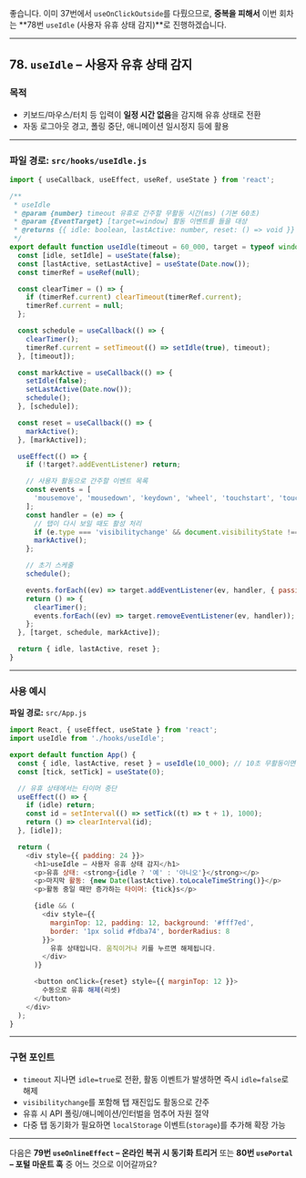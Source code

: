 좋습니다.
이미 37번에서 `useOnClickOutside`를 다뤘으므로, **중복을 피해서** 이번 회차는 \*\*78번 `useIdle` (사용자 유휴 상태 감지)\*\*로 진행하겠습니다.

---

## 78. `useIdle` – 사용자 유휴 상태 감지

### 목적

* 키보드/마우스/터치 등 입력이 **일정 시간 없음**을 감지해 유휴 상태로 전환
* 자동 로그아웃 경고, 폴링 중단, 애니메이션 일시정지 등에 활용

---

### 파일 경로: `src/hooks/useIdle.js`

```javascript
import { useCallback, useEffect, useRef, useState } from 'react';

/**
 * useIdle
 * @param {number} timeout 유휴로 간주할 무활동 시간(ms) (기본 60초)
 * @param {EventTarget} [target=window] 활동 이벤트를 들을 대상
 * @returns {{ idle: boolean, lastActive: number, reset: () => void }}
 */
export default function useIdle(timeout = 60_000, target = typeof window !== 'undefined' ? window : undefined) {
  const [idle, setIdle] = useState(false);
  const [lastActive, setLastActive] = useState(Date.now());
  const timerRef = useRef(null);

  const clearTimer = () => {
    if (timerRef.current) clearTimeout(timerRef.current);
    timerRef.current = null;
  };

  const schedule = useCallback(() => {
    clearTimer();
    timerRef.current = setTimeout(() => setIdle(true), timeout);
  }, [timeout]);

  const markActive = useCallback(() => {
    setIdle(false);
    setLastActive(Date.now());
    schedule();
  }, [schedule]);

  const reset = useCallback(() => {
    markActive();
  }, [markActive]);

  useEffect(() => {
    if (!target?.addEventListener) return;

    // 사용자 활동으로 간주할 이벤트 목록
    const events = [
      'mousemove', 'mousedown', 'keydown', 'wheel', 'touchstart', 'touchmove', 'scroll', 'visibilitychange'
    ];
    const handler = (e) => {
      // 탭이 다시 보일 때도 활성 처리
      if (e.type === 'visibilitychange' && document.visibilityState !== 'visible') return;
      markActive();
    };

    // 초기 스케줄
    schedule();

    events.forEach((ev) => target.addEventListener(ev, handler, { passive: true }));
    return () => {
      clearTimer();
      events.forEach((ev) => target.removeEventListener(ev, handler));
    };
  }, [target, schedule, markActive]);

  return { idle, lastActive, reset };
}
```

---

### 사용 예시

**파일 경로:** `src/App.js`

```javascript
import React, { useEffect, useState } from 'react';
import useIdle from './hooks/useIdle';

export default function App() {
  const { idle, lastActive, reset } = useIdle(10_000); // 10초 무활동이면 유휴
  const [tick, setTick] = useState(0);

  // 유휴 상태에서는 타이머 중단
  useEffect(() => {
    if (idle) return;
    const id = setInterval(() => setTick((t) => t + 1), 1000);
    return () => clearInterval(id);
  }, [idle]);

  return (
    <div style={{ padding: 24 }}>
      <h1>useIdle – 사용자 유휴 상태 감지</h1>
      <p>유휴 상태: <strong>{idle ? '예' : '아니오'}</strong></p>
      <p>마지막 활동: {new Date(lastActive).toLocaleTimeString()}</p>
      <p>활동 중일 때만 증가하는 타이머: {tick}s</p>

      {idle && (
        <div style={{
          marginTop: 12, padding: 12, background: '#fff7ed',
          border: '1px solid #fdba74', borderRadius: 8
        }}>
          유휴 상태입니다. 움직이거나 키를 누르면 해제됩니다.
        </div>
      )}

      <button onClick={reset} style={{ marginTop: 12 }}>
        수동으로 유휴 해제(리셋)
      </button>
    </div>
  );
}
```

---

### 구현 포인트

* `timeout` 지나면 `idle=true`로 전환, 활동 이벤트가 발생하면 즉시 `idle=false`로 해제
* `visibilitychange`를 포함해 탭 재진입도 활동으로 간주
* 유휴 시 API 폴링/애니메이션/인터벌을 멈추어 자원 절약
* 다중 탭 동기화가 필요하면 `localStorage` 이벤트(`storage`)를 추가해 확장 가능

---

다음은 **79번 `useOnlineEffect` – 온라인 복귀 시 동기화 트리거** 또는 **80번 `usePortal` – 포털 마운트 훅** 중 어느 것으로 이어갈까요?
